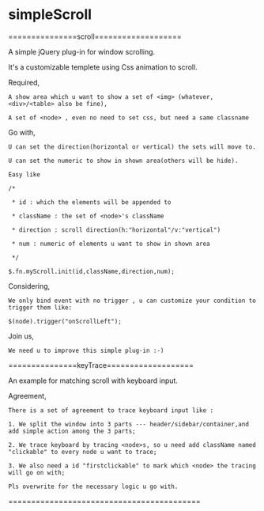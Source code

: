 # simpleScroll

===============scroll===================

A simple jQuery plug-in for window scrolling.

It's a customizable templete using Css animation to scroll.

Required,

	A show area which u want to show a set of <img> (whatever,<div>/<table> also be fine),
	
	A set of <node> , even no need to set css, but need a same classname
	
Go with,

	U can set the direction(horizontal or vertical) the sets will move to.
	
	U can set the numeric to show in shown area(others will be hide).
	
	Easy like 
	
	/*
	
	 * id : which the elements will be appended to
	 
	 * className : the set of <node>'s className
	 
	 * direction : scroll direction(h:"horizontal"/v:"vertical")

	 * num : numeric of elements u want to show in shown area

	 */
	 
	$.fn.myScroll.init(id,className,direction,num);
	
Considering,

	We only bind event with no trigger , u can customize your condition to trigger them like:
	
	$(node).trigger("onScrollLeft");
	
Join us,

	We need u to improve this simple plug-in :-)

===============keyTrace===================

An example for matching scroll with keyboard input.

Agreement,

	There is a set of agreement to trace keyboard input like :

	1. We split the window into 3 parts --- header/sidebar/container,and add simple action among the 3 parts;

	2. We trace keyboard by tracing <node>s, so u need add className named "clickable" to every node u want to trace;
	
	3. We also need a id "firstclickable" to mark which <node> the tracing will go on with;
	
	Pls overwrite for the necessary logic u go with. 

==========================================
